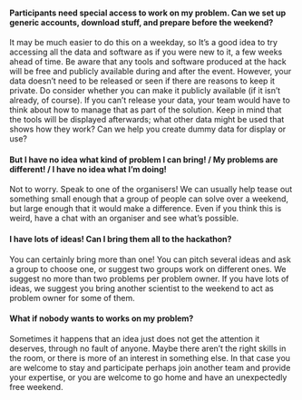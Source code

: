 #### Participants need special access to work on my problem. Can we set up generic accounts, download stuff, and prepare before the weekend?

It may be much easier to do this on a weekday, so It’s a good idea to try accessing all the data and software as if you were new to it, a few weeks ahead of time. Be aware that any tools and software produced at the hack will be free and publicly available during and after the event. However, your data doesn’t need to be released or seen if there are reasons to kee­p it private. Do consider whether you can make it publicly available (if it isn’t already, of course). If you can’t release your data, your team would have to think about how to manage that as part of the solution. Keep in mind that the tools will be displayed afterwards; what other data might be used that shows how they work? Can we help you create dummy data for display or use?


#### But I have no idea what kind of problem I can bring! / My problems are different! / I have no idea what I’m doing!

Not to worry. Speak to one of the organisers! We can usually help tease out something small enough that a group of people can solve over a weekend, but large enough that it would make a difference. Even if you think this is weird, have a chat with an organiser and see what’s possible.


#### I have lots of ideas! Can I bring them all to the hackathon?

You can certainly bring more than one! You can pitch several ideas and ask a group to choose one, or suggest two groups work on different ones. We suggest no more than two problems per problem owner. If you have lots of ideas, we suggest you bring another scientist to the weekend to act as problem owner for some of them.


#### What if nobody wants to works on my problem?

Sometimes it happens that an idea just does not get the attention it deserves, through no fault of anyone. Maybe there aren’t the right skills in the room, or there is more of an interest in something else. In that case you are welcome to stay and participate ­perhaps join another team and provide your expertise, or you are welcome to go home and have an unexpectedly free weekend.